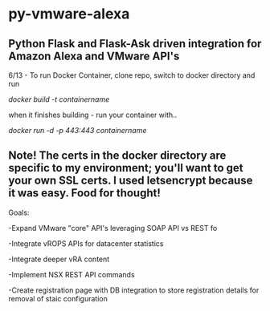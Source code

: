 # py-vmware-alexa
Python Flask and Flask-Ask driven integration for Amazon Alexa and VMware API's 
------------------------------------------------------------------------------
6/13 - To run Docker Container, clone repo, switch to docker directory and run

*docker build -t containername*

when it finishes building - run your container with.. 

*docker run -d -p 443:443 containername*

Note! The certs in the docker directory are specific to my environment; you'll want to get your own SSL certs. I used letsencrypt because it was easy. Food for thought! 
------------------------------------------------------------------------------

Goals: 

-Expand VMware "core" API's leveraging SOAP API vs REST fo

-Integrate vROPS APIs for datacenter statistics 

-Integrate deeper vRA content 

-Implement NSX REST API commands 

-Create registration page with DB integration to store registration details for removal of staic configuration
